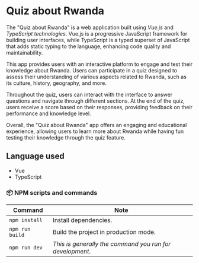 
# Quiz about Rwanda

The "Quiz about Rwanda" is a web application built using _Vue.js_ and _TypeScript technologies_. Vue.js is a progressive JavaScript framework for building user interfaces, while TypeScript is a typed superset of JavaScript that adds static typing to the language, enhancing code quality and maintainability.

This app provides users with an interactive platform to engage and test their knowledge about Rwanda. Users can participate in a quiz designed to assess their understanding of various aspects related to Rwanda, such as its culture, history, geography, and more.

Throughout the quiz, users can interact with the interface to answer questions and navigate through different sections. At the end of the quiz, users receive a score based on their responses, providing feedback on their performance and knowledge level.

Overall, the "Quiz about Rwanda" app offers an engaging and educational experience, allowing users to learn more about Rwanda while having fun testing their knowledge through the quiz feature.

## Language used 
* Vue
* TypeScript


### 📦 NPM scripts and commands

| Command          | Note                                                                                                                           |
| ---------------- | ------------------------------------------------------------------------------------------------------------------------------ |
| `npm install`    | Install dependencies.              |
| `npm run build`  | Build the project in production mode.                                                                                          |
| `npm run dev`    | _This is generally the command you run for development_.                                                                       |
